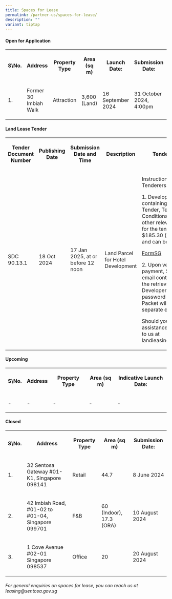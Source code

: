 ```yaml
---
title: Spaces for Lease
permalink: /partner-us/spaces-for-lease/
description: ""
variant: tiptap
---
```

<h4><strong>Open for Application</strong></h4>
<table style="minWidth: 200px">
<colgroup>
<col>
<col>
<col>
<col>
<col>
<col>
<col>
<col>
</colgroup>
<tbody>
<tr>
<th rowspan="1" colspan="1">
<p>S\No.</p>
</th>
<th rowspan="1" colspan="1">
<p>Address</p>
</th>
<th rowspan="1" colspan="1">
<p>Property Type</p>
</th>
<th rowspan="1" colspan="1">
<p>Area (sq m)</p>
</th>
<th rowspan="1" colspan="1">
<p>Launch Date:</p>
</th>
<th rowspan="1" colspan="1">
<p>Submission Date:</p>
</th>
<th rowspan="1" colspan="1">
<p>Site Showround</p>
</th>
<th rowspan="1" colspan="1">
<p>Request for information</p>
</th>
</tr>
<tr>
<td rowspan="1" colspan="1">
<p>1.</p>
</td>
<td rowspan="1" colspan="1">
<p>Former 30 Imbiah Walk</p>
</td>
<td rowspan="1" colspan="1">
<p>Attraction</p>
</td>
<td rowspan="1" colspan="1">
<p>3,600 (Land)</p>
</td>
<td rowspan="1" colspan="1">
<p>16 September 2024</p>
</td>
<td rowspan="1" colspan="1">
<p>31 October 2024, 4:00pm</p>
</td>
<td rowspan="1" colspan="1">
<p>2 October 2024, 10:30am</p>
</td>
<td rowspan="1" colspan="1">
<p><a href="https://go.gov.sg/30imbiahwalk" rel="noopener nofollow" target="_blank">Register interest here</a>
</p>
</td>
</tr>
</tbody>
</table>
<p></p>
<h4><strong>Land Lease Tender</strong></h4>
<table style="minWidth: 125px">
<colgroup>
<col>
<col>
<col>
<col>
<col>
</colgroup>
<tbody>
<tr>
<th rowspan="1" colspan="1">
<p><strong>Tender Document Number</strong>
</p>
</th>
<th rowspan="1" colspan="1">
<p>Publishing Date</p>
</th>
<th rowspan="1" colspan="1">
<p>Submission Date and Time</p>
</th>
<th rowspan="1" colspan="1">
<p>Description</p>
</th>
<th rowspan="1" colspan="1">
<p><strong>Tender Documents</strong>
</p>
</th>
</tr>
<tr>
<td rowspan="1" colspan="1">
<p>SDC 90.13.1</p>
</td>
<td rowspan="1" colspan="1">
<p>18 Oct 2024</p>
</td>
<td rowspan="1" colspan="1">
<p>17 Jan 2025, at or before 12 noon</p>
</td>
<td rowspan="1" colspan="1">
<p>Land Parcel for Hotel Development</p>
</td>
<td rowspan="1" colspan="1">
<p>Instructions to prospective Tenderers:</p>
<p>1. Developer's Packet containing the Conditions of Tender, Technical Conditions
of Tender and other relevant documents for the tender is available at $185.30
(inclusive of GST) and can be purchased at:</p>
<p><a href="https://form.gov.sg/66e293bd79efd0b15ac84096" rel="noopener nofollow" target="_blank">FormSG</a>
</p>
<p>2. Upon verification of the payment, SDC will send an email containing
the link for the retrieval of the Developer’s Packet. The password to the
Developer’s Packet will be sent in a separate email.</p>
<p></p>
<p>Should you require assistance, kindly reach out to us at <a rel="noopener noreferrer nofollow" target="_blank">landleasing@sentosa.gov.sg</a>
</p>
<p></p>
</td>
</tr>
</tbody>
</table>
<h4><strong>Upcoming</strong></h4>
<table style="minWidth: 125px">
<colgroup>
<col>
<col>
<col>
<col>
<col>
</colgroup>
<tbody>
<tr>
<th rowspan="1" colspan="1">
<p>S\No.</p>
</th>
<th rowspan="1" colspan="1">
<p>Address</p>
</th>
<th rowspan="1" colspan="1">
<p>Property Type</p>
</th>
<th rowspan="1" colspan="1">
<p>Area (sq m)</p>
</th>
<th rowspan="1" colspan="1">
<p>Indicative Launch Date:</p>
</th>
</tr>
<tr>
<td rowspan="1" colspan="1">
<p>-</p>
</td>
<td rowspan="1" colspan="1">
<p>-</p>
</td>
<td rowspan="1" colspan="1">
<p>-</p>
</td>
<td rowspan="1" colspan="1">
<p>-</p>
</td>
<td rowspan="1" colspan="1">
<p>-</p>
</td>
</tr>
</tbody>
</table>
<h4><strong>Closed</strong></h4>
<table style="minWidth: 125px">
<colgroup>
<col>
<col>
<col>
<col>
<col>
</colgroup>
<tbody>
<tr>
<th rowspan="1" colspan="1">
<p>S\No.</p>
</th>
<th rowspan="1" colspan="1">
<p>Address</p>
</th>
<th rowspan="1" colspan="1">
<p>Property Type</p>
</th>
<th rowspan="1" colspan="1">
<p>Area (sq m)</p>
</th>
<th rowspan="1" colspan="1">
<p>Submission Date:</p>
</th>
</tr>
<tr>
<td rowspan="1" colspan="1">
<p>1.</p>
</td>
<td rowspan="1" colspan="1">
<p>32 Sentosa Gateway #01-K1, Singapore 098141</p>
</td>
<td rowspan="1" colspan="1">
<p>Retail</p>
</td>
<td rowspan="1" colspan="1">
<p>44.7</p>
</td>
<td rowspan="1" colspan="1">
<p>8 June 2024</p>
</td>
</tr>
<tr>
<td rowspan="1" colspan="1">
<p>2.</p>
</td>
<td rowspan="1" colspan="1">
<p>42 Imbiah Road, #01-02 to #01-04, Singapore 099701</p>
</td>
<td rowspan="1" colspan="1">
<p>F&amp;B</p>
</td>
<td rowspan="1" colspan="1">
<p>60 (Indoor), 17.3 (ORA)</p>
</td>
<td rowspan="1" colspan="1">
<p>10 August 2024</p>
</td>
</tr>
<tr>
<td rowspan="1" colspan="1">
<p>3.</p>
</td>
<td rowspan="1" colspan="1">
<p>1 Cove Avenue #02-01 Singapore 098537</p>
</td>
<td rowspan="1" colspan="1">
<p>Office</p>
</td>
<td rowspan="1" colspan="1">
<p>20</p>
</td>
<td rowspan="1" colspan="1">
<p>20 August 2024</p>
</td>
</tr>
</tbody>
</table>
<h6>For general enquiries on spaces for lease, you can reach us at leasing@sentosa.gov.sg</h6>
<p></p>